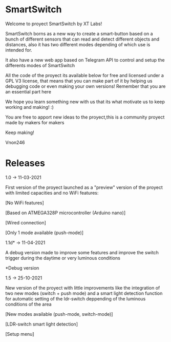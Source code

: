# SmartSwitch
Welcome to proyect SmartSwitch by XT Labs!

SmartSwitch borns as a new way to create a smart-button
based on a bunch of different sensors that can read and
detect different objects and distances, also it has two
different modes depending of which use is intended for.

It also have a new web app based on Telegram API to control
and setup the differents modes of SmartSwitch 

All the code of the proyect its available below for free and licensed 
under a GPL V3 license, that means that you can make part of it by 
helping us debugging code or even making your own versions! 
Remember that you are an essential part here

We hope you learn something new with us that its what motivate us to keep working
and making! :)

You are free to apport new ideas to the proyect,this is a community proyect made by
makers for makers

Keep making!

Vnon246


# Releases

1.0 -> 11-03-2021

First version of the proyect launched as a "preview" version
of the proyect with limited capacities and no WiFi features:

  [No WiFi features]
  
  [Based on ATMEGA328P microcontroller (Arduino nano)]
  
  [Wired connection]
  
  [Only 1 mode available (push-mode)]
  

1.1d* -> 11-04-2021

A debug version made to improve some features and improve the
switch trigger during the daytime or very luminous conditions

*Debug version

1.5 -> 25-10-2021

New version of the proyect with little improvements like 
the integration of two new modes (switch + push mode) and a
smart light detection function for automatic setting of the
ldr-switch deppending of the luminous conditions of the area

  [New modes available (push-mode, switch-mode)]
  
  [LDR-switch smart light detection]
  
  [Setup menu]
  
